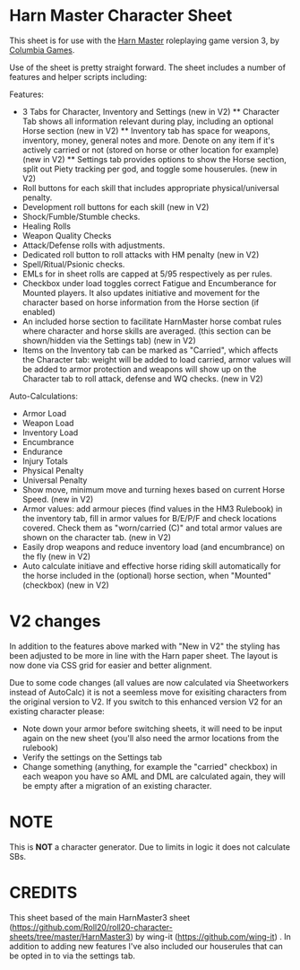 Harn Master Character Sheet
===========================

This sheet is for use with the [Harn Master](http://columbiagames.com/cgi-bin/query/cfg/zoom.cfg?product_id=4001) roleplaying game version 3, by [Columbia Games](http://columbiagames.com/).

Use of the sheet is pretty straight forward.  The sheet includes a number of features and helper scripts including:


Features:
* 3 Tabs for Character, Inventory and Settings (new in V2)
** Character Tab shows all information relevant during play, including an optional Horse section (new in V2)
** Inventory tab has space for weapons, inventory, money, general notes and more. Denote on any item if it's actively carried or not (stored on horse or other location for example) (new in V2)
** Settings tab provides options to show the Horse section, split out Piety tracking per god, and toggle some houserules. (new in V2)
* Roll buttons for each skill that includes appropriate physical/universal penalty.
* Development roll buttons for each skill (new in V2)
* Shock/Fumble/Stumble checks.
* Healing Rolls
* Weapon Quality Checks
* Attack/Defense rolls with adjustments.
* Dedicated roll button to roll attacks with HM penalty (new in V2)
* Spell/Ritual/Psionic checks.
* EMLs for in sheet rolls are capped at 5/95 respectively as per rules.
* Checkbox under load toggles correct Fatigue and Encumberance for Mounted players. It also updates initiative and movement for the character based on horse information from the Horse section (if enabled)
* An included horse section to facilitate HarnMaster horse combat rules where character and horse skills are averaged. (this section can be shown/hidden via the Settings tab) (new in V2)
* Items on the Inventory tab can be marked as "Carried", which affects the Character tab: weight will be added to load carried, armor values will be added to armor protection and weapons will show up on the Character tab to roll attack, defense and WQ checks. (new in V2)


Auto-Calculations:
* Armor Load
* Weapon Load
* Inventory Load
* Encumbrance
* Endurance
* Injury Totals
* Physical Penalty
* Universal Penalty
* Show move, minimum move and turning hexes based on current Horse Speed.  (new in V2)
* Armor values: add armour pieces (find values in the HM3 Rulebook) in the inventory tab, fill in armor values for B/E/P/F and check locations covered. Check them as "worn/carried (C)" and total armor values are shown on the character tab. (new in V2)
* Easily drop weapons and reduce inventory load (and encumbrance) on the fly (new in V2)
* Auto calculate initiave and effective horse riding skill automatically for the horse included in the (optional) horse section, when "Mounted" (checkbox) (new in V2)

V2 changes
=======
In addition to the features above marked with "New in V2" the styling has been adjusted to be more in line with the Harn paper sheet. The layout is now done via CSS grid for easier and better alignment. 

Due to some code changes (all values are now calculated via Sheetworkers instead of AutoCalc) it is not a seemless move for exisiting characters from the original version to V2. If you switch to this enhanced version V2 for an existing character please:
- Note down your armor before switching sheets, it will need to be input again on the new sheet (you'll also need the armor locations from the rulebook)
- Verify the settings on the Settings tab 
- Change something (anything, for example the "carried" checkbox) in each weapon you have so AML and DML are calculated again, they will be empty after a migration of an existing character.

NOTE
====

This is **NOT** a character generator.  Due to limits in logic it does not calculate SBs.


CREDITS
===========

This sheet based of the main HarnMaster3 sheet (https://github.com/Roll20/roll20-character-sheets/tree/master/HarnMaster3) by wing-it (https://github.com/wing-it) . In addition to adding new features I've also included our houserules that can be opted in to via the settings tab.



